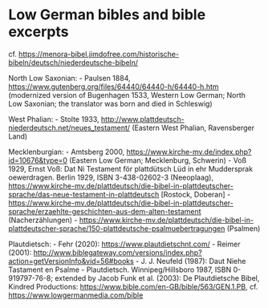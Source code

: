 # Low German bibles and bible excerpts

cf. https://menora-bibel.jimdofree.com/historische-bibeln/deutsch/niederdeutsche-bibeln/

North Low Saxonian:
	- Paulsen 1884, https://www.gutenberg.org/files/64440/64440-h/64440-h.htm (modernized version of Bugenhagen 1533, Western Low German; North Low Saxonian; the translator was born and died in Schleswig)

West Phalian:
	- Stolte 1933, http://www.plattdeutsch-niederdeutsch.net/neues_testament/ (Eastern West Phalian, Ravensberger Land)

Mecklenburgian:
	- Amtsberg 2000, https://www.kirche-mv.de/index.php?id=10676&type=0 (Eastern Low German; Mecklenburg, Schwerin)
	- Voß 1929, Ernst Voß: Dat Ni Testament för plattdütsch Lüd in ehr Muddersprak oewerdragen. Berlin 1929, ISBN 3-438-02602-3 (Neeoplaag), https://www.kirche-mv.de/plattdeutsch/die-bibel-in-plattdeutscher-sprache/das-neue-testament-in-plattdeutsch [Rostock, Doberan]
	- https://www.kirche-mv.de/plattdeutsch/die-bibel-in-plattdeutscher-sprache/erzaehlte-geschichten-aus-dem-alten-testament (Nacherzählungen)
	- https://www.kirche-mv.de/plattdeutsch/die-bibel-in-plattdeutscher-sprache/150-plattdeutsche-psalmuebertragungen (Psalmen)

Plautdietsch:
	- Fehr (2020): https://www.plautdietschnt.com/
	- Reimer (2001): http://www.biblegateway.com/versions/index.php?action=getVersionInfo&vid=56#books
	- J. J. Neufeld (1987): Daut Niehe Tastament en Psalme - Plautdietsch. Winnipeg/Hillsboro 1987, ISBN 0-919797-76-8; extended by Jacob Funk et al. (2003): De Plautdietsche Bibel, Kindred Productions: https://www.bible.com/en-GB/bible/563/GEN.1.PB, cf. https://www.lowgermanmedia.com/bible